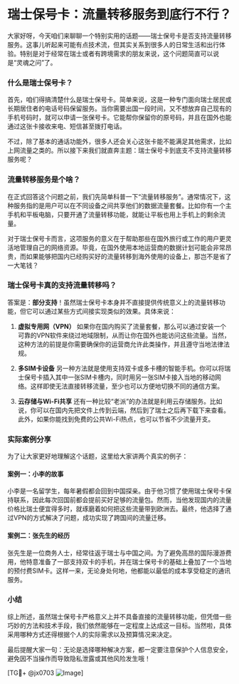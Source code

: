 # 瑞士保号卡：流量转移服务到底行不行？

大家好呀，今天咱们来聊聊一个特别实用的话题——瑞士保号卡是否支持流量转移服务。这事儿听起来可能有点技术流，但其实关系到很多人的日常生活和出行体验。特别是对于经常在瑞士或者有跨境需求的朋友来说，这个问题简直可以说是“灵魂之问”了。

### 什么是瑞士保号卡？

首先，咱们得搞清楚什么是瑞士保号卡。简单来说，这是一种专门面向瑞士居民或长期居住者的电话号码保留服务。当你需要出国一段时间，又不想放弃自己现有的手机号码时，就可以申请一张保号卡。它能帮你保留你的原号码，并且在国外也能通过这张卡接收来电、短信甚至拨打电话。

不过，除了基本的通话功能外，很多人还会关心这张卡能不能满足其他需求，比如上网流量之类的。所以接下来我们就直奔主题：瑞士保号卡到底支不支持流量转移服务呢？

### 流量转移服务是个啥？

在正式回答这个问题之前，我们先简单科普一下“流量转移服务”。通常情况下，这种服务指的是用户可以在不同设备之间共享他们的数据流量套餐。比如你有一个主手机和平板电脑，只要开通了流量转移功能，就能让平板也用上手机上的剩余流量。

对于瑞士保号卡而言，这项服务的意义在于帮助那些在国外旅行或工作的用户更灵活地管理自己的网络资源。毕竟，在国外使用本地运营商的数据计划可能会非常昂贵，而如果能够把国内已经购买好的流量转移到海外使用的设备上，那岂不是省了一大笔钱？

### 瑞士保号卡真的支持流量转移吗？

答案是：**部分支持**！虽然瑞士保号卡本身并不直接提供传统意义上的流量转移功能，但它可以通过某些方式间接实现类似的效果。具体来说：

1. **虚拟专用网（VPN）**
   如果你在国内购买了流量套餐，那么可以通过安装一个可靠的VPN软件来绕过地域限制，从而让你在国外也能访问这些流量。当然，这种方法的前提是你需要确保你的运营商允许此类操作，并且遵守当地法律法规。

2. **多SIM卡设备**
   另一种方法就是使用支持双卡或多卡槽的智能手机。你可以将瑞士保号卡插入其中一张SIM卡槽内，同时用另一张SIM卡接入当地的移动网络。这样即使无法直接转移流量，至少也可以方便地切换不同的通信方案。

3. **云存储与Wi-Fi共享**
   还有一种比较“老派”的办法就是利用云存储服务。比如说，你可以在国内先把文件上传到云端，然后到了瑞士之后再下载下来查看。此外，如果你能找到免费的公共Wi-Fi热点，也可以节省不少流量开支。

### 实际案例分享

为了让大家更好地理解这个话题，这里给大家讲两个真实的例子：

#### 案例一：小李的故事
小李是一名留学生，每年暑假都会回到中国探亲。由于他习惯了使用瑞士保号卡保持联系，因此每次回国前都会提前买好足够的流量包。然而，当他发现国内的流量价格比瑞士便宜得多时，就琢磨着如何把这些流量带到欧洲去。最终，他选择了通过VPN的方式解决了问题，成功实现了跨国间的流量迁移。

#### 案例二：张先生的经历
张先生是一位商务人士，经常往返于瑞士与中国之间。为了避免高昂的国际漫游费用，他特意准备了一部支持双卡的手机，并在瑞士保号卡的基础上叠加了一个当地的预付费SIM卡。这样一来，无论身处何地，他都能以最低的成本享受稳定的通讯服务。

### 小结

综上所述，虽然瑞士保号卡严格意义上并不具备直接的流量转移功能，但凭借一些巧妙的方法和技术手段，我们依然能够在一定程度上达成这一目标。当然啦，具体采用哪种方式还得根据个人的实际需求以及预算情况来决定。

最后提醒大家一句：无论是选择哪种解决方案，都一定要注意保护个人信息安全，避免因不当操作而导致隐私泄露或其他风险发生哦！

[TG💪+ @jx0703 ![Image](https://github.com/user-attachments/assets/dbca1d08-cadb-493c-b0ec-ad6f7a83f270)]